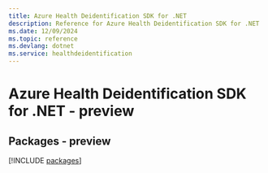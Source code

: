 ```yaml
---
title: Azure Health Deidentification SDK for .NET
description: Reference for Azure Health Deidentification SDK for .NET
ms.date: 12/09/2024
ms.topic: reference
ms.devlang: dotnet
ms.service: healthdeidentification
---
```

# Azure Health Deidentification SDK for .NET - preview
## Packages - preview
[!INCLUDE [packages](health-deidentification-index.md)]